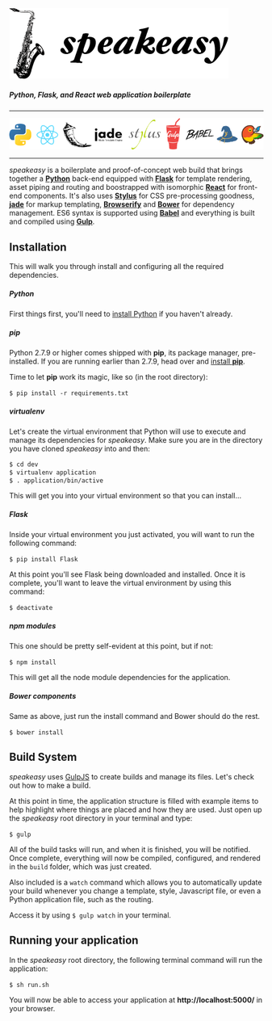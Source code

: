 ![speakeasy](speakeasy.png)

##### Python, Flask, and React web application boilerplate

---

![Built Using:](built_using.png)

---

*speakeasy* is a boilerplate and proof-of-concept web build that brings together a [**Python**](http://www.python.org) back-end equipped with [**Flask**](http://flask.pocoo.org/) for template rendering, asset piping and routing and boostrapped with isomorphic [**React**](http://www.reactjs.com) for front-end components.  It's also uses [**Stylus**](https://learnboost.github.io/stylus/) for CSS pre-processing goodness, [**jade**](http://www.jade-lang.com) for markup templating, [**Browserify**](http://www.browserify.org) and [**Bower**](http://www.bower.io) for dependency management.  ES6 syntax is supported using [**Babel**](http://www.babeljs.io) and everything is built and compiled using [**Gulp**](http://www.gulpjs.com). 

## Installation

This will walk you through install and configuring all the required dependencies.

##### Python

First things first, you'll need to [install Python](https://www.python.org/downloads/) if you haven't already.  

##### pip

Python 2.7.9 or higher comes shipped with **pip**, its package manager, pre-installed.  If you are running earlier than 2.7.9, head over and [install **pip**](https://pip.pypa.io/en/latest/installing.html).

Time to let **pip** work its magic, like so (in the root directory):

` $ pip install -r requirements.txt `

##### virtualenv

Let's create the virtual environment that Python will use to execute and manage its dependencies for *speakeasy*. Make sure you are in the directory you have cloned *speakeasy* into and then:

```
$ cd dev
$ virtualenv application
$ . application/bin/active
```

This will get you into your virtual environment so that you can install...

##### Flask

Inside your virtual environment you just activated, you will want to run the following command:

` $ pip install Flask `

At this point you'll see Flask being downloaded and installed.  Once it is complete, you'll want to leave the virtual environment by using this command:

` $ deactivate `

##### npm modules

This one should be pretty self-evident at this point, but if not:

` $ npm install `

This will get all the node module dependencies for the application.

##### Bower components

Same as above, just run the install command and Bower should do the rest.

` $ bower install `

## Build System

*speakeasy* uses [GulpJS](http://www.gulpjs.com) to create builds and manage its files. Let's check out how to make a build.

At this point in time, the application structure is filled with example items to help highlight where things are placed and how they are used.  Just open up the *speakeasy* root directory in your terminal and type:

` $ gulp `

All of the build tasks will run, and when it is finished, you will be notified. Once complete, everything will now be compiled, configured, and rendered in the `build` folder, which was just created.

Also included is a `watch` command which allows you to automatically update your build whenever you change a template, style, Javascript file, or even a Python application file, such as the routing.

Access it by using ` $ gulp watch ` in your terminal.

## Running your application

In the *speakeasy* root directory, the following terminal command will run the application:

` $ sh run.sh `

You will now be able to access your application at **http://localhost:5000/** in your browser. 








